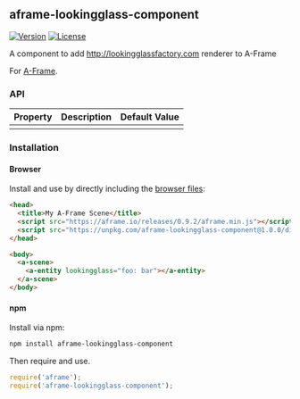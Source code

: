 ## aframe-lookingglass-component

[![Version](http://img.shields.io/npm/v/aframe-lookingglass-component.svg?style=flat-square)](https://npmjs.org/package/aframe-lookingglass-component)
[![License](http://img.shields.io/npm/l/aframe-lookingglass-component.svg?style=flat-square)](https://npmjs.org/package/aframe-lookingglass-component)

A component to add http://lookingglassfactory.com renderer to A-Frame

For [A-Frame](https://aframe.io).

### API

| Property | Description | Default Value |
| -------- | ----------- | ------------- |
|          |             |               |

### Installation

#### Browser

Install and use by directly including the [browser files](dist):

```html
<head>
  <title>My A-Frame Scene</title>
  <script src="https://aframe.io/releases/0.9.2/aframe.min.js"></script>
  <script src="https://unpkg.com/aframe-lookingglass-component@1.0.0/dist/aframe-lookingglass-component.min.js"></script>
</head>

<body>
  <a-scene>
    <a-entity lookingglass="foo: bar"></a-entity>
  </a-scene>
</body>
```

#### npm

Install via npm:

```bash
npm install aframe-lookingglass-component
```

Then require and use.

```js
require('aframe');
require('aframe-lookingglass-component');
```
